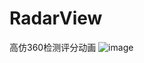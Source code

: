 # RadarView
高仿360检测评分动画
![image](https://github.com/YourAcountName/ProjectName/blob/master/GIFName.gif )   

